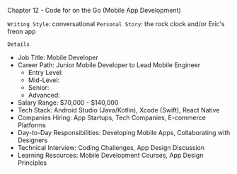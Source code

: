 Chapter 12 - Code for on the Go (Mobile App Development)

`Writing Style`: conversational
`Personal Story`: the rock clock and/or Eric's freon app

`Details`
 - Job Title: Mobile Developer
 - Career Path: Junior Mobile Developer to Lead Mobile Engineer
    - Entry Level:
    - Mid-Level:
    - Senior:
    - Advanced:
 - Salary Range: $70,000 - $140,000
 - Tech Stack: Android Studio (Java/Kotlin), Xcode (Swift), React Native
 - Companies Hiring: App Startups, Tech Companies, E-commerce Platforms
 - Day-to-Day Responsibilities: Developing Mobile Apps, Collaborating with Designers
 - Technical Interview: Coding Challenges, App Design Discussion
 - Learning Resources: Mobile Development Courses, App Design Principles
